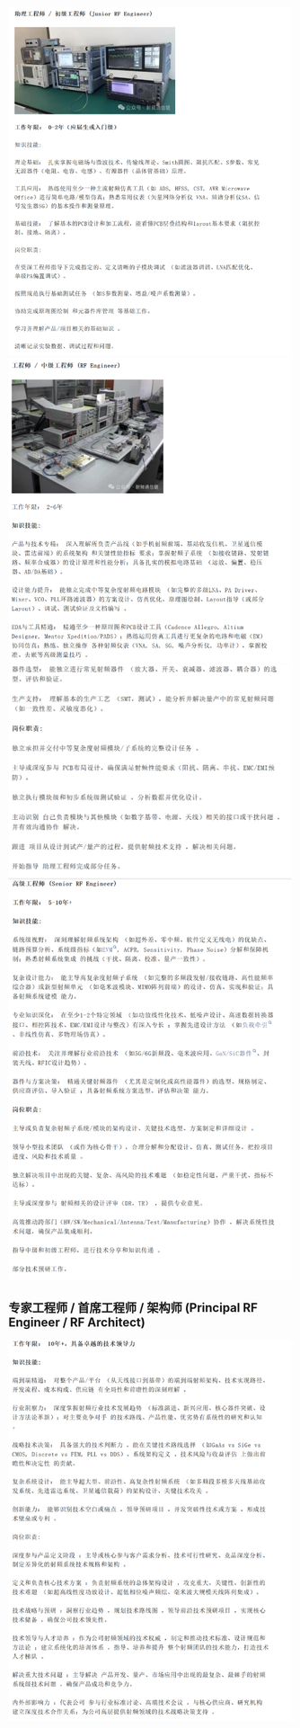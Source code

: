 ![](https://raw.githubusercontent.com/LeroyK111/pictureBed/master/20250831142917.png)
![](https://raw.githubusercontent.com/LeroyK111/pictureBed/master/20250831143010.png)
![](https://raw.githubusercontent.com/LeroyK111/pictureBed/master/20250831143042.png)
![](https://raw.githubusercontent.com/LeroyK111/pictureBed/master/20250831143207.png)

## 专家工程师 / 首席工程师 / 架构师 (Principal RF Engineer / RF Architect)

![](https://raw.githubusercontent.com/LeroyK111/pictureBed/master/20250831143246.png)


